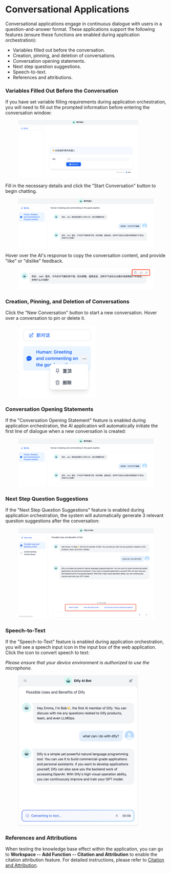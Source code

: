 # Conversational Applications

Conversational applications engage in continuous dialogue with users in a question-and-answer format. These applications support the following features (ensure these functions are enabled during application orchestration):

* Variables filled out before the conversation.
* Creation, pinning, and deletion of conversations.
* Conversation opening statements.
* Next step question suggestions.
* Speech-to-text.
* References and attributions.

### Variables Filled Out Before the Conversation

If you have set variable filling requirements during application orchestration, you will need to fill out the prompted information before entering the conversation window:

<figure><img src="/en/.gitbook/assets/guides/application-publishing/launch-your-webapp-quickly/conversation-application/image (63).png" alt="" width="375"><figcaption></figcaption></figure>

Fill in the necessary details and click the "Start Conversation" button to begin chatting.

<figure><img src="/en/.gitbook/assets/guides/application-publishing/launch-your-webapp-quickly/conversation-application/image (94).png" alt=""><figcaption></figcaption></figure>

Hover over the AI's response to copy the conversation content, and provide "like" or "dislike" feedback.

<figure><img src="/en/.gitbook/assets/guides/application-publishing/launch-your-webapp-quickly/conversation-application/image (26).png" alt=""><figcaption></figcaption></figure>

### Creation, Pinning, and Deletion of Conversations

Click the "New Conversation" button to start a new conversation. Hover over a conversation to pin or delete it.

<figure><img src="/en/.gitbook/assets/guides/application-publishing/launch-your-webapp-quickly/conversation-application/image (47).png" alt="" width="242"><figcaption></figcaption></figure>

### Conversation Opening Statements

If the "Conversation Opening Statement" feature is enabled during application orchestration, the AI application will automatically initiate the first line of dialogue when a new conversation is created:

<figure><img src="/en/.gitbook/assets/guides/application-publishing/launch-your-webapp-quickly/conversation-application/image (51).png" alt=""><figcaption></figcaption></figure>

### Next Step Question Suggestions

If the "Next Step Question Suggestions" feature is enabled during application orchestration, the system will automatically generate 3 relevant question suggestions after the conversation:

<figure><img src="/en/.gitbook/assets/guides/application-publishing/launch-your-webapp-quickly/conversation-application/image (77).png" alt=""><figcaption></figcaption></figure>

### Speech-to-Text

If the "Speech-to-Text" feature is enabled during application orchestration, you will see a speech input icon in the input box of the web application. Click the icon to convert speech to text:

_Please ensure that your device environment is authorized to use the microphone._

<figure><img src="/en/.gitbook/assets/guides/application-publishing/launch-your-webapp-quickly/conversation-application/image (79).png" alt="" width="375"><figcaption></figcaption></figure>

### References and Attributions

When testing the knowledge base effect within the application, you can go to **Workspace -- Add Function -- Citation and Attribution** to enable the citation attribution feature. For detailed instructions, please refer to [Citation and Attribution](https://docs.fusionworks.ai/guides/knowledge-base/retrieval-test-and-citation#id-2.-citation-and-attribution).
